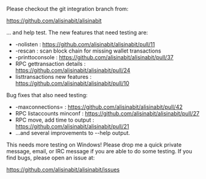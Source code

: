 Please checkout the git integration branch from:

https://github.com/alisinabit/alisinabit

... and help test.  The new features that need testing are:

* -nolisten : https://github.com/alisinabit/alisinabit/pull/11
* -rescan : scan block chain for missing wallet transactions
* -printtoconsole : https://github.com/alisinabit/alisinabit/pull/37
* RPC gettransaction details : https://github.com/alisinabit/alisinabit/pull/24
* listtransactions new features : https://github.com/alisinabit/alisinabit/pull/10

Bug fixes that also need testing:

* -maxconnections= : https://github.com/alisinabit/alisinabit/pull/42
* RPC listaccounts minconf : https://github.com/alisinabit/alisinabit/pull/27
* RPC move, add time to output : https://github.com/alisinabit/alisinabit/pull/21
* ...and several improvements to --help output.

This needs more testing on Windows!  Please drop me a quick private message, email, or IRC message if you are able to do some testing.  If you find bugs, please open an issue at:

https://github.com/alisinabit/alisinabit/issues
